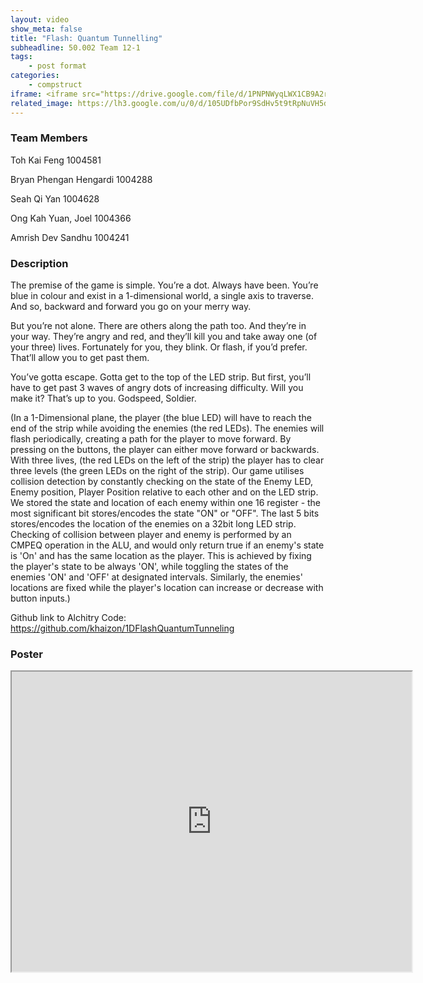 ```yaml
---
layout: video
show_meta: false
title: "Flash: Quantum Tunnelling"
subheadline: 50.002 Team 12-1
tags:
    - post format
categories:
    - compstruct
iframe: <iframe src="https://drive.google.com/file/d/1PNPNWyqLWX1CB9A2rGXDBD0WbWuKxnTX/preview" width="640" height="480"></iframe>
related_image: https://lh3.google.com/u/0/d/105UDfbPor9SdHv5t9tRpNuVH5dA7_Ecm=w300-h300-p-k-nu-iv1
---
```


### Team Members

Toh Kai Feng 1004581

Bryan Phengan Hengardi 1004288

Seah Qi Yan 1004628

Ong Kah Yuan, Joel 1004366

Amrish Dev Sandhu 1004241  

### Description

The premise of the game is simple. You’re a dot. Always have been. You’re blue in colour and exist in a 1-dimensional world, a single axis to traverse. And so, backward and forward you go on your merry way.

But you’re not alone. There are others along the path too. And they’re in your way. They’re angry and red, and they’ll kill you and take away one (of your three) lives. Fortunately for you, they blink. Or flash, if you’d prefer. That’ll allow you to get past them.

You’ve gotta escape. Gotta get to the top of the LED strip. But first, you’ll have to get past 3 waves of angry dots of increasing difficulty. Will you make it? That’s up to you. Godspeed, Soldier.

(In a 1-Dimensional plane, the player (the blue LED) will have to reach the end of the strip while avoiding the enemies (the red LEDs). The enemies will flash periodically, creating a path for the player to move forward. By pressing on the buttons, the player can either move forward or backwards. With three lives, (the red LEDs on the left of the strip) the player has to clear three levels (the green LEDs on the right of the strip). Our game utilises collision detection by constantly checking on the state of the Enemy LED, Enemy position, Player Position relative to each other and on the LED strip. We stored the state and location of each enemy within one 16 register - the most significant bit stores/encodes the state "ON" or "OFF". The last 5 bits stores/encodes the location of the enemies on a 32bit long LED strip. Checking of collision between player and enemy is performed by an CMPEQ operation in the ALU, and would only return true if an enemy's state is 'On' and has the same location as the player. This is achieved by fixing the player's state to be always 'ON', while toggling the states of the enemies 'ON' and 'OFF' at designated intervals. Similarly, the enemies' locations are fixed while the player's location can increase or decrease with button inputs.)

Github link to Alchitry Code: <https://github.com/khaizon/1DFlashQuantumTunneling>

### Poster

<iframe src="https://drive.google.com/file/d/105UDfbPor9SdHv5t9tRpNuVH5dA7_Ecm/preview" width="640" height="480"></iframe>
